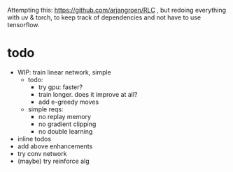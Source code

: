 Attempting this: https://github.com/arjangroen/RLC , but redoing everything
with uv & torch, to keep track of dependencies and not have to use tensorflow.

# todo
- WIP: train linear network, simple
    - todo:
        - try gpu: faster?
        - train longer. does it improve at all?
        - add e-greedy moves
    - simple reqs:
        - no replay memory
        - no gradient clipping
        - no double learning
- inline todos
- add above enhancements
- try conv network
- (maybe) try reinforce alg
